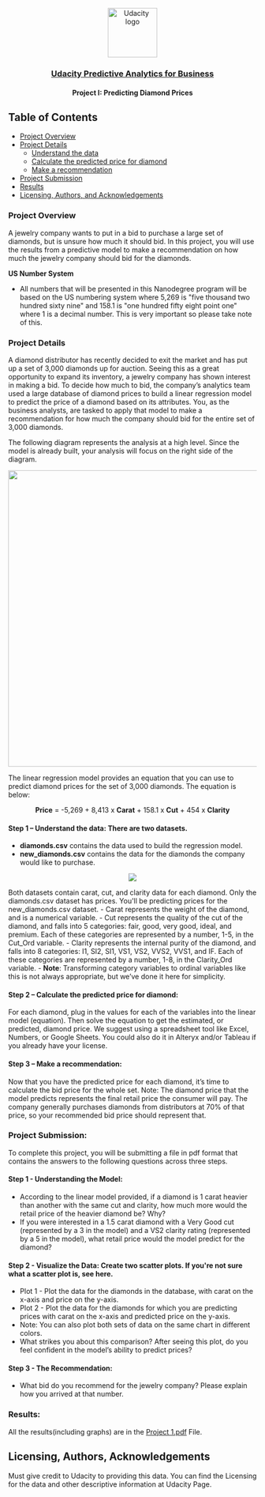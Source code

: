 <p align="center">
  <a href="https://www.udacity.com/">
    <img src='https://course_report_production.s3.amazonaws.com/rich/rich_files/rich_files/5511/s300/udacity-logo.png' alt="Udacity logo" width = 100px>
   </a>
</p>

<h3 align="center"><a href = "https://www.udacity.com/course/predictive-analytics-for-business-nanodegree--nd008t"> Udacity Predictive Analytics for Business</a></h3>
<h4 align="center">Project I: Predicting Diamond Prices</h4>


## Table of Contents
- [Project Overview](#project_overview)
- [Project Details](#details)
  - [Understand the data](#understand)
  - [Calculate the predicted price for diamond](#calculate)
  - [Make a recommendation](#recommendation)
- [Project Submission](#submission)
- [Results](#results)
- [Licensing, Authors, and Acknowledgements](#licensing)


### Project Overview <a name="project_overview"></a>
A jewelry company wants to put in a bid to purchase a large set of diamonds, but is unsure how much it should bid. In this project, you will use the results from a predictive model to make a recommendation on how much the jewelry company should bid for the diamonds.

<b>US Number System</b>
- All numbers that will be presented in this Nanodegree program will be based on the US numbering system where 5,269 is "five thousand two hundred sixty nine" and 158.1 is "one hundred fifty eight point one" where 1 is a decimal number. This is very important so please take note of this.

### Project Details <a name="details"></a>
A diamond distributor has recently decided to exit the market and has put up a set of 3,000 diamonds up for auction. Seeing this as a great opportunity to expand its inventory, a jewelry company has shown interest in making a bid. To decide how much to bid, the company’s analytics team used a large database of diamond prices to build a linear regression model to predict the price of a diamond based on its attributes. You, as the business analysts, are tasked to apply that model to make a recommendation for how much the company should bid for the entire set of 3,000 diamonds.

The following diagram represents the analysis at a high level. Since the model is already built, your analysis will focus on the right side of the diagram.

<p align=center>
  <img src="https://video.udacity-data.com/topher/2017/February/58a4e35b_predictive-diagram/predictive-diagram.png" width=600px>
</p>

The linear regression model provides an equation that you can use to predict diamond prices for the set of 3,000 diamonds. The equation is below:
<p align=center>
  <b>Price</b> = -5,269 + 8,413 x <b>Carat</b> + 158.1 x <b>Cut</b> + 454 x <b>Clarity</b>
</p>


#### Step 1 – Understand the data<a name="understand"></a>: There are two datasets.
- <b>diamonds.csv</b> contains the data used to build the regression model.
- <b>new_diamonds.csv</b> contains the data for the diamonds the company would like to purchase.
<p align=center>
  <img src="https://video.udacity-data.com/topher/2017/February/58a4de9c_data-snapshot/data-snapshot.png">
</p>
Both datasets contain carat, cut, and clarity data for each diamond. Only the diamonds.csv dataset has prices. You'll be predicting prices for the new_diamonds.csv dataset.
- Carat represents the weight of the diamond, and is a numerical variable.
- Cut represents the quality of the cut of the diamond, and falls into 5 categories: fair, good, very good, ideal, and premium. Each of these categories are represented by a number, 1-5, in the Cut_Ord variable.
- Clarity represents the internal purity of the diamond, and falls into 8 categories: I1, SI2, SI1, VS1, VS2, VVS2, VVS1, and IF. Each of these categories are represented by a number, 1-8, in the Clarity_Ord variable.
- <b>Note</b>: Transforming category variables to ordinal variables like this is not always appropriate, but we’ve done it here for simplicity.

#### Step 2 – Calculate the predicted price for diamond:<a name="calculate"></a>
For each diamond, plug in the values for each of the variables into the linear model (equation). Then solve the equation to get the estimated, or predicted, diamond price. We suggest using a spreadsheet tool like Excel, Numbers, or Google Sheets. You could also do it in Alteryx and/or Tableau if you already have your license. 

#### Step 3 – Make a recommendation:<a name="recommendation"></a>
Now that you have the predicted price for each diamond, it’s time to calculate the bid price for the whole set. Note: The diamond price that the model predicts represents the final retail price the consumer will pay. The company generally purchases diamonds from distributors at 70% of that price, so your recommended bid price should represent that.

### Project Submission:<a name="submission"></a>
To complete this project, you will be submitting a file in pdf format that contains the answers to the following questions across three steps.

#### Step 1 - Understanding the Model:
- According to the linear model provided, if a diamond is 1 carat heavier than another with the same cut and clarity, how much more would the retail price of the heavier diamond be? Why?
- If you were interested in a 1.5 carat diamond with a Very Good cut (represented by a 3 in the model) and a VS2 clarity rating (represented by a 5 in the model), what retail price would the model predict for the diamond?

#### Step 2 - Visualize the Data: Create two scatter plots. If you're not sure what a scatter plot is, see here.

- Plot 1 - Plot the data for the diamonds in the database, with carat on the x-axis and price on the y-axis.
- Plot 2 - Plot the data for the diamonds for which you are predicting prices with carat on the x-axis and predicted price on the y-axis.
- Note: You can also plot both sets of data on the same chart in different colors.
- What strikes you about this comparison? After seeing this plot, do you feel confident in the model’s ability to predict prices?

#### Step 3 - The Recommendation: 
- What bid do you recommend for the jewelry company? Please explain how you arrived at that number.

### Results: <a name="results"></a>
All the results(including graphs) are in the <a href="https://github.com/Abhishek20182/Predicting-Diamond-Prices/blob/main/Project%201%20.pdf">Project 1.pdf</a> File.

## Licensing, Authors, Acknowledgements<a name="licensing"></a>
Must give credit to Udacity to providing this data. You can find the Licensing for the data and other descriptive information at Udacity Page.
